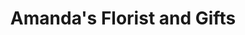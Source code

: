---
title: "Amanda's Florist and Gifts"
url: /havre-de-grace/amandas-florist-and-gifts/
shop: Blumen
---